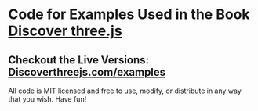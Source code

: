 # Code for Examples Used in the Book [Discover three.js](https://discoverthreejs.com/)

## Checkout the Live Versions: [Discoverthreejs.com/examples](https://discoverthreejs.com/examples)

All code is MIT licensed and free to use, modify, or distribute in any way that you wish. Have fun!